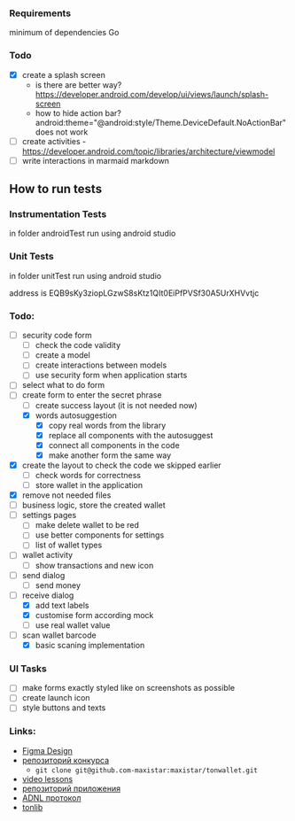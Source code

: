 

### Requirements

minimum of dependencies
Go

### Todo

- [x] create a splash screen 
  - is there are better way? https://developer.android.com/develop/ui/views/launch/splash-screen
  - how to hide action bar? android:theme="@android:style/Theme.DeviceDefault.NoActionBar" does not work
- [ ] create activities
      - https://developer.android.com/topic/libraries/architecture/viewmodel
- [ ] write interactions in marmaid markdown

## How to run tests

### Instrumentation Tests

in folder androidTest run using android studio

### Unit Tests

in folder unitTest run using android studio

address is EQB9sKy3ziopLGzwS8sKtz1QIt0EiPfPVSf30A5UrXHVvtjc


### Todo:

- [ ] security code form
  - [ ] check the code validity
  - [ ] create a model
  - [ ] create interactions between models
  - [ ] use security form when application starts
- [ ] select what to do form
- [ ] create form to enter the secret phrase 
  - [ ] create success layout (it is not needed now)
  - [x] words autosuggestion
    - [x] copy real words from the library
    - [x] replace all components with the autosuggest
    - [x] connect all components in the code
    - [x] make another form the same way
- [x] create the layout to check the code we skipped earlier
  - [ ] check words for correctness
  - [ ] store wallet in the application
- [x] remove not needed files
- [ ] business logic, store the created wallet
- [ ] settings pages
  - [ ] make delete wallet to be red
  - [ ] use better components for settings
  - [ ] list of wallet types
- [ ] wallet activity
  - [ ] show transactions and new icon
- [ ] send dialog
  - [ ] send money 
- [ ] receive dialog
  - [x] add text labels 
  - [x] customise form according mock
  - [ ] use real wallet value
- [ ] scan wallet barcode
  - [x] basic scaning implementation 

### UI Tasks

- [ ] make forms exactly styled like on screenshots as possible
- [ ] create launch icon
- [ ] style buttons and texts

### Links:

- [Figma Design](https://www.figma.com/file/KYK17IdM2ldAAZL540G2hV/TON-Wallet-%C2%B7-Android?type=design&node-id=0-1&t=vzLRrmDAN2Ki4yqm-0)
- [репозиторий конкурса](https://github.com/ton-community/wallet-contest)
    - `git clone git@github.com-maxistar:maxistar/tonwallet.git`
- [video lessons](https://www.youtube.com/watch?v=GcqFhoUuNNI)
- [репозиторий приложения](https://github.com/maxistar/tonwallet)
- [ADNL протокол](https://docs.ton.org/develop/dapps/apis/adnl)
- [tonlib](https://github.com/ton-blockchain/ton/tree/master/example/android)

